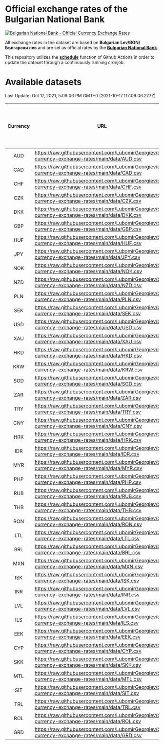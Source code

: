 # Official exchange rates of the Bulgarian National Bank

[![Bulgarian National Bank - Official Currency Exchange Rates](https://github.com/LubomirGeorgiev/bnb-currency-exchange-rates/actions/workflows/update-rates.yml/badge.svg?branch=main)](https://github.com/LubomirGeorgiev/bnb-currency-exchange-rates/actions/workflows/update-rates.yml)

All exchange rates in the dataset are based on **Bulgarian Lev/BGN/Български лев** and are set as official rates by the [**Bulgarian National Bank**](https://www.bnb.bg/Statistics/StExternalSector/StExchangeRates/StERForeignCurrencies/index.htm?toLang=_EN).

This repository utilizes the [**schedule**](https://docs.github.com/en/actions/reference/events-that-trigger-workflows) function of Github Actions in order to update the dataset through a continuously running cronjob.

# Available datasets

<!-- START LINKS (DO NOT EVER FU*ING DELETE THIS COMMENT FOR THE LOVE OF YOUR LIFE!!! IF YOU ARE CURIOS HOW IT WORKS, YOU CAN HAVE A LOOK AT ./src/updateReadme.ts) -->

Last Update: Oct 17, 2021, 5:09:06 PM GMT+0 (2021-10-17T17:09:06.277Z)

| Currency | URL                                                                                             | Number of records | Number of missing days that were filled in |
| :------: | ----------------------------------------------------------------------------------------------- | :---------------: | :----------------------------------------: |
|   AUD    | https://raw.githubusercontent.com/LubomirGeorgiev/bnb-currency-exchange-rates/main/data/AUD.csv |       7690        |                    2376                    |
|   CAD    | https://raw.githubusercontent.com/LubomirGeorgiev/bnb-currency-exchange-rates/main/data/CAD.csv |       7690        |                    2376                    |
|   CHF    | https://raw.githubusercontent.com/LubomirGeorgiev/bnb-currency-exchange-rates/main/data/CHF.csv |       7690        |                    2376                    |
|   CZK    | https://raw.githubusercontent.com/LubomirGeorgiev/bnb-currency-exchange-rates/main/data/CZK.csv |       7690        |                    2376                    |
|   DKK    | https://raw.githubusercontent.com/LubomirGeorgiev/bnb-currency-exchange-rates/main/data/DKK.csv |       7690        |                    2376                    |
|   GBP    | https://raw.githubusercontent.com/LubomirGeorgiev/bnb-currency-exchange-rates/main/data/GBP.csv |       7690        |                    2376                    |
|   HUF    | https://raw.githubusercontent.com/LubomirGeorgiev/bnb-currency-exchange-rates/main/data/HUF.csv |       7690        |                    2376                    |
|   JPY    | https://raw.githubusercontent.com/LubomirGeorgiev/bnb-currency-exchange-rates/main/data/JPY.csv |       7690        |                    2376                    |
|   NOK    | https://raw.githubusercontent.com/LubomirGeorgiev/bnb-currency-exchange-rates/main/data/NOK.csv |       7690        |                    2376                    |
|   NZD    | https://raw.githubusercontent.com/LubomirGeorgiev/bnb-currency-exchange-rates/main/data/NZD.csv |       7690        |                    2376                    |
|   PLN    | https://raw.githubusercontent.com/LubomirGeorgiev/bnb-currency-exchange-rates/main/data/PLN.csv |       7690        |                    2376                    |
|   SEK    | https://raw.githubusercontent.com/LubomirGeorgiev/bnb-currency-exchange-rates/main/data/SEK.csv |       7690        |                    2376                    |
|   USD    | https://raw.githubusercontent.com/LubomirGeorgiev/bnb-currency-exchange-rates/main/data/USD.csv |       7690        |                    2376                    |
|   XAU    | https://raw.githubusercontent.com/LubomirGeorgiev/bnb-currency-exchange-rates/main/data/XAU.csv |       7690        |                    2378                    |
|   HKD    | https://raw.githubusercontent.com/LubomirGeorgiev/bnb-currency-exchange-rates/main/data/HKD.csv |       7390        |                    2287                    |
|   KRW    | https://raw.githubusercontent.com/LubomirGeorgiev/bnb-currency-exchange-rates/main/data/KRW.csv |       7390        |                    2287                    |
|   SGD    | https://raw.githubusercontent.com/LubomirGeorgiev/bnb-currency-exchange-rates/main/data/SGD.csv |       7390        |                    2287                    |
|   ZAR    | https://raw.githubusercontent.com/LubomirGeorgiev/bnb-currency-exchange-rates/main/data/ZAR.csv |       7390        |                    2287                    |
|   TRY    | https://raw.githubusercontent.com/LubomirGeorgiev/bnb-currency-exchange-rates/main/data/TRY.csv |       5870        |                    1815                    |
|   CNY    | https://raw.githubusercontent.com/LubomirGeorgiev/bnb-currency-exchange-rates/main/data/CNY.csv |       5750        |                    1779                    |
|   HRK    | https://raw.githubusercontent.com/LubomirGeorgiev/bnb-currency-exchange-rates/main/data/HRK.csv |       5750        |                    1779                    |
|   IDR    | https://raw.githubusercontent.com/LubomirGeorgiev/bnb-currency-exchange-rates/main/data/IDR.csv |       5750        |                    1779                    |
|   MYR    | https://raw.githubusercontent.com/LubomirGeorgiev/bnb-currency-exchange-rates/main/data/MYR.csv |       5750        |                    1779                    |
|   PHP    | https://raw.githubusercontent.com/LubomirGeorgiev/bnb-currency-exchange-rates/main/data/PHP.csv |       5750        |                    1779                    |
|   RUB    | https://raw.githubusercontent.com/LubomirGeorgiev/bnb-currency-exchange-rates/main/data/RUB.csv |       5750        |                    1779                    |
|   THB    | https://raw.githubusercontent.com/LubomirGeorgiev/bnb-currency-exchange-rates/main/data/THB.csv |       5750        |                    1779                    |
|   RON    | https://raw.githubusercontent.com/LubomirGeorgiev/bnb-currency-exchange-rates/main/data/RON.csv |       5693        |                    1763                    |
|   LTL    | https://raw.githubusercontent.com/LubomirGeorgiev/bnb-currency-exchange-rates/main/data/LTL.csv |       4917        |                    1511                    |
|   BRL    | https://raw.githubusercontent.com/LubomirGeorgiev/bnb-currency-exchange-rates/main/data/BRL.csv |       4785        |                    1487                    |
|   MXN    | https://raw.githubusercontent.com/LubomirGeorgiev/bnb-currency-exchange-rates/main/data/MXN.csv |       4785        |                    1487                    |
|   ISK    | https://raw.githubusercontent.com/LubomirGeorgiev/bnb-currency-exchange-rates/main/data/ISK.csv |       4687        |                    1451                    |
|   INR    | https://raw.githubusercontent.com/LubomirGeorgiev/bnb-currency-exchange-rates/main/data/INR.csv |       4653        |                    1443                    |
|   LVL    | https://raw.githubusercontent.com/LubomirGeorgiev/bnb-currency-exchange-rates/main/data/LVL.csv |       4554        |                    1399                    |
|   ILS    | https://raw.githubusercontent.com/LubomirGeorgiev/bnb-currency-exchange-rates/main/data/ILS.csv |       3927        |                    1222                    |
|   EEK    | https://raw.githubusercontent.com/LubomirGeorgiev/bnb-currency-exchange-rates/main/data/EEK.csv |       3760        |                    1151                    |
|   CYP    | https://raw.githubusercontent.com/LubomirGeorgiev/bnb-currency-exchange-rates/main/data/CYP.csv |       2905        |                    889                     |
|   SKK    | https://raw.githubusercontent.com/LubomirGeorgiev/bnb-currency-exchange-rates/main/data/SKK.csv |       2732        |                    839                     |
|   MTL    | https://raw.githubusercontent.com/LubomirGeorgiev/bnb-currency-exchange-rates/main/data/MTL.csv |       2605        |                    800                     |
|   SIT    | https://raw.githubusercontent.com/LubomirGeorgiev/bnb-currency-exchange-rates/main/data/SIT.csv |       2541        |                    777                     |
|   TRL    | https://raw.githubusercontent.com/LubomirGeorgiev/bnb-currency-exchange-rates/main/data/TRL.csv |       1818        |                    559                     |
|   ROL    | https://raw.githubusercontent.com/LubomirGeorgiev/bnb-currency-exchange-rates/main/data/ROL.csv |       1697        |                    524                     |
|   GRD    | https://raw.githubusercontent.com/LubomirGeorgiev/bnb-currency-exchange-rates/main/data/GRD.csv |        359        |                    107                     |

<!-- END LINKS (DO NOT EVER FU*ING DELETE THIS COMMENT FOR THE LOVE OF YOUR LIFE!!! IF YOU ARE CURIOS HOW IT WORKS, YOU CAN HAVE A LOOK AT ./src/updateReadme.ts) -->
